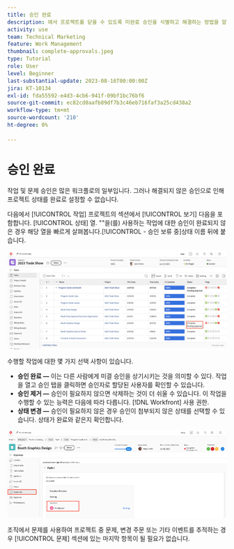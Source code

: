 ```yaml
---
title: 승인 완료
description: 에서 프로젝트를 닫을 수 있도록 미완료 승인을 식별하고 해결하는 방법을 알아봅니다. [!DNL  Workfront].
activity: use
team: Technical Marketing
feature: Work Management
thumbnail: complete-approvals.jpeg
type: Tutorial
role: User
level: Beginner
last-substantial-update: 2023-08-16T00:00:00Z
jira: KT-10134
exl-id: fda55592-e4d3-4cb6-941f-09bf1bc76bf6
source-git-commit: ec82cd0aafb89df7b3c46eb716faf3a25cd438a2
workflow-type: tm+mt
source-wordcount: '210'
ht-degree: 0%

---
```


# 승인 완료

작업 및 문제 승인은 많은 워크플로의 일부입니다. 그러나 해결되지 않은 승인으로 인해 프로젝트 상태를 완료로 설정할 수 없습니다.

다음에서 [!UICONTROL 작업] 프로젝트의 섹션에서 [!UICONTROL 보기] 다음을 포함합니다. [!UICONTROL 상태] 열. &quot;&quot;을(를) 사용하는 작업에 대한 승인이 완료되지 않은 경우 해당 열을 빠르게 살펴봅니다.[!UICONTROL - 승인 보류 중]상태 이름 뒤에 붙습니다.

![미완료 승인을 표시하는 프로젝트](assets/approval-pending.png)

수행할 작업에 대한 몇 가지 선택 사항이 있습니다.

* **승인 완료 —** 이는 다른 사람에게 미결 승인을 상기시키는 것을 의미할 수 있다. 작업을 열고 승인 탭을 클릭하면 승인자로 할당된 사용자를 확인할 수 있습니다.
* **승인 제거 —** 승인이 필요하지 않으면 삭제하는 것이 더 쉬울 수 있습니다. 이 작업을 수행할 수 있는 능력은 다음에 따라 다릅니다. [!DNL Workfront] 사용 권한.
* **상태 변경 —** 승인이 필요하지 않은 경우 승인이 첨부되지 않은 상태를 선택할 수 있습니다. 상태가 완료와 같은지 확인합니다.

![작업 승인자를 표시하는 프로젝트](assets/task-approvers.png)

조직에서 문제를 사용하여 프로젝트 중 문제, 변경 주문 또는 기타 이벤트를 추적하는 경우 [!UICONTROL 문제] 섹션에 있는 마지막 항목이 될 필요가 없습니다.
